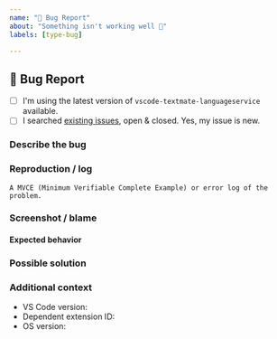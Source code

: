 ```yaml
---
name: "🐛 Bug Report"
about: "Something isn't working well 🚨"
labels: [type-bug]

---
```


## 🐛 Bug Report

- [ ] I'm using the latest version of `vscode-textmate-languageservice` available.
- [ ] I searched [existing issues][vsctmls-issues], open & closed. Yes, my issue is new.

### Describe the bug

<!-- A clear and concise description of what the bug is. -->

### Reproduction / log

```
A MVCE (Minimum Verifiable Complete Example) or error log of the problem.
```

<!-- Can send a REPL or a link to your sample code also. If not remove this line. -->

### Screenshot / blame

<!-- Add screenshot or blame to help explaining. No screenshot, no blame and no error log === closed issue. -->

#### Expected behavior

<!-- A clear & concise description of what you expected to happen. If not applicable remove this section. -->

### Possible solution

<!-- Only if you have suggestions on a fix for the bug.. If not, please remove the section. -->

### Additional context

<!-- Add any other context about the problem here (, , ...). -->
<!-- Use https://stackoverflow.com/a/49398449 to grab the extension list. -->
- VS Code version:
- Dependent extension ID: <!-- In extension pane 🧱, please search, "Copy Extension ID" then right-click . -->
- OS version:

<!-- Checklist -->
[vsctmls-issues]: https://github.com/vsce-toolroom/vscode-textmate-languageservice/issues?q=is%3Aopen+sort%3Aupdated-desc
